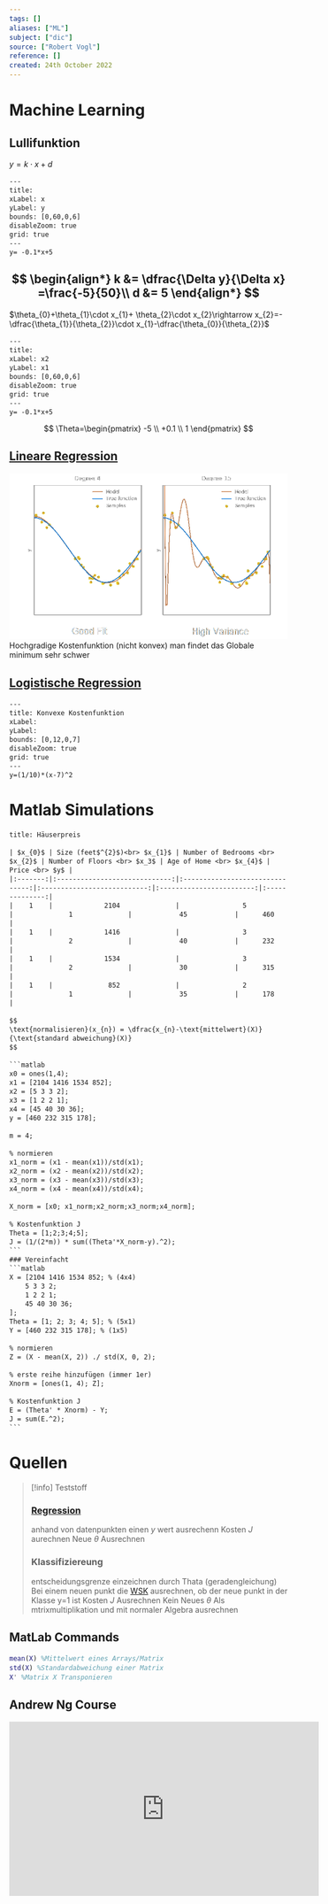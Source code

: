 ```yaml
---
tags: []
aliases: ["ML"]
subject: ["dic"]
source: ["Robert Vogl"]
reference: []
created: 24th October 2022
---
```


# Machine Learning
## Lullifunktion
$y=k\cdot x+d$
```functionplot
---
title: 
xLabel: x
yLabel: y
bounds: [0,60,0,6]
disableZoom: true
grid: true
---
y= -0.1*x+5
```
$$
\begin{align*}
k &= \dfrac{\Delta y}{\Delta x} =\frac{-5}{50}\\
d &= 5
\end{align*}
$$
--- 
$\theta_{0}+\theta_{1}\cdot x_{1}+ \theta_{2}\cdot x_{2}\rightarrow x_{2}=-\dfrac{\theta_{1}}{\theta_{2}}\cdot x_{1}-\dfrac{\theta_{0}}{\theta_{2}}$
```functionplot
---
title: 
xLabel: x2
yLabel: x1
bounds: [0,60,0,6]
disableZoom: true
grid: true
---
y= -0.1*x+5
```

$$
\Theta=\begin{pmatrix}
-5 \\ +0.1 \\ 1
\end{pmatrix}
$$

## [Lineare Regression](Lineare%20Regression.md)

![Overfit](../assets/Overfit.png)
Hochgradige Kostenfunktion (nicht konvex)
man findet das Globale minimum sehr schwer

## [Logistische Regression](Logistische%20Regression.md)
```functionplot
---
title: Konvexe Kostenfunktion
xLabel: 
yLabel: 
bounds: [0,12,0,7]
disableZoom: true
grid: true
---
y=(1/10)*(x-7)^2
```

# Matlab Simulations
````ad-example
title: Häuserpreis

| $x_{0}$ | Size (feet$^{2}$)<br> $x_{1}$ | Number of Bedrooms <br> $x_{2}$ | Number of Floors <br> $x_3$ | Age of Home <br> $x_{4}$ | Price <br> $y$ |
|:-------:|:-----------------------------:|:-------------------------------:|:---------------------------:|:------------------------:|:--------------:|
|    1    |             2104              |                5                |              1              |            45            |      460       |
|    1    |             1416              |                3                |              2              |            40            |      232       |
|    1    |             1534              |                3                |              2              |            30            |      315       |
|    1    |              852              |                2                |              1              |            35            |      178       |

$$
\text{normalisieren}(x_{n}) = \dfrac{x_{n}-\text{mittelwert}(X)}{\text{standard abweichung}(X)}
$$

```matlab
x0 = ones(1,4);
x1 = [2104 1416 1534 852];
x2 = [5 3 3 2];
x3 = [1 2 2 1];
x4 = [45 40 30 36];
y = [460 232 315 178];

m = 4;

% normieren
x1_norm = (x1 - mean(x1))/std(x1);
x2_norm = (x2 - mean(x2))/std(x2);
x3_norm = (x3 - mean(x3))/std(x3);
x4_norm = (x4 - mean(x4))/std(x4);

X_norm = [x0; x1_norm;x2_norm;x3_norm;x4_norm];

% Kostenfunktion J
Theta = [1;2;3;4;5];
J = (1/(2*m)) * sum((Theta'*X_norm-y).^2);
```
### Vereinfacht
```matlab
X = [2104 1416 1534 852; % (4x4)
	5 3 3 2;
	1 2 2 1;
	45 40 30 36;
];
Theta = [1; 2; 3; 4; 5]; % (5x1)
Y = [460 232 315 178]; % (1x5)

% normieren
Z = (X - mean(X, 2)) ./ std(X, 0, 2);

% erste reihe hinzufügen (immer 1er)
Xnorm = [ones(1, 4); Z];

% Kostenfunktion J
E = (Theta' * Xnorm) - Y;
J = sum(E.^2);
```
````

# Quellen

>[!info] Teststoff
> ### [Regression](Regression)
>anhand von datenpunkten einen $y$ wert ausrechenn
>Kosten $J$ aurechnen
>Neue $\theta$ Ausrechnen
>### Klassifiziereung
>entscheidungsgrenze einzeichnen durch Thata (geradengleichung)
>Bei einem neuen punkt die [WSK](../../mathe/mathe%20(5)/Wahrscheinlichkeit.md) ausrechnen, ob der neue punkt in der Klasse y=1 ist
>Kosten $J$ Ausrechnen
>Kein Neues $\theta$
>Als mtrixmultiplikation und mit normaler Algebra ausrechnen

## MatLab Commands

```matlab
mean(X) %Mittelwert eines Arrays/Matrix
std(X) %Standardabweichung einer Matrix
X' %Matrix X Transponieren
```

## Andrew Ng Course
<iframe width="560" height="315" src="https://www.youtube.com/embed/videoseries?list=PLLssT5z_DsK-h9vYZkQkYNWcItqhlRJLN" title="YouTube video player" frameborder="0" allow="accelerometer; autoplay; clipboard-write; encrypted-media; gyroscope; picture-in-picture" allowfullscreen></iframe>
